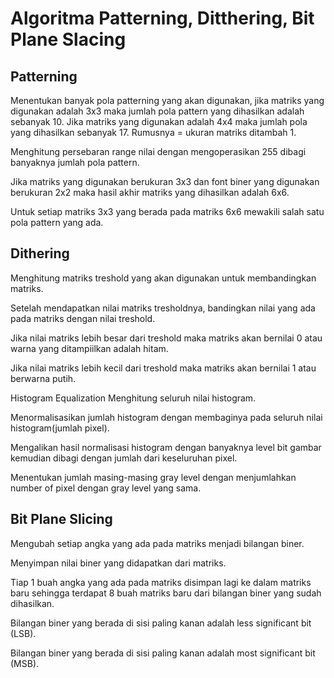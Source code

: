 
# Algoritma Patterning, Ditthering, Bit Plane Slacing

## Patterning
Menentukan banyak pola patterning yang akan digunakan, jika matriks yang digunakan adalah 3x3 maka jumlah pola pattern yang dihasilkan adalah sebanyak 10. Jika matriks yang digunakan adalah 4x4 maka jumlah pola yang dihasilkan sebanyak 17. Rumusnya = ukuran matriks ditambah 1.

Menghitung persebaran range nilai dengan mengoperasikan 255 dibagi banyaknya jumlah pola pattern.

Jika matriks yang digunakan berukuran 3x3 dan font biner yang digunakan berukuran 2x2 maka hasil akhir matriks yang dihasilkan adalah 6x6.

Untuk setiap matriks 3x3 yang berada pada matriks 6x6 mewakili salah satu pola pattern yang ada.

## Dithering
Menghitung matriks treshold yang akan digunakan untuk membandingkan matriks.

Setelah mendapatkan nilai matriks tresholdnya, bandingkan nilai yang ada pada matriks dengan nilai treshold.

Jika nilai matriks lebih besar dari treshold maka matriks akan bernilai 0 atau warna yang ditampiilkan adalah hitam.

Jika nilai matriks lebih kecil dari treshold maka matriks akan bernilai 1 atau berwarna putih.

Histogram Equalization
Menghitung seluruh nilai histogram.

Menormalisasikan jumlah histogram dengan membaginya pada seluruh nilai histogram(jumlah pixel).

Mengalikan hasil normalisasi histogram dengan banyaknya level bit gambar kemudian dibagi dengan jumlah dari keseluruhan pixel.

Menentukan jumlah masing-masing gray level dengan menjumlahkan number of pixel dengan gray level yang sama.

## Bit Plane Slicing
Mengubah setiap angka yang ada pada matriks menjadi bilangan biner.

Menyimpan nilai biner yang didapatkan dari matriks.

Tiap 1 buah angka yang ada pada matriks disimpan lagi ke dalam matriks baru sehingga terdapat 8 buah matriks baru dari bilangan biner yang sudah dihasilkan.

Bilangan biner yang berada di sisi paling kanan adalah less significant bit (LSB).

Bilangan biner yang berada di sisi paling kanan adalah most significant bit (MSB).
